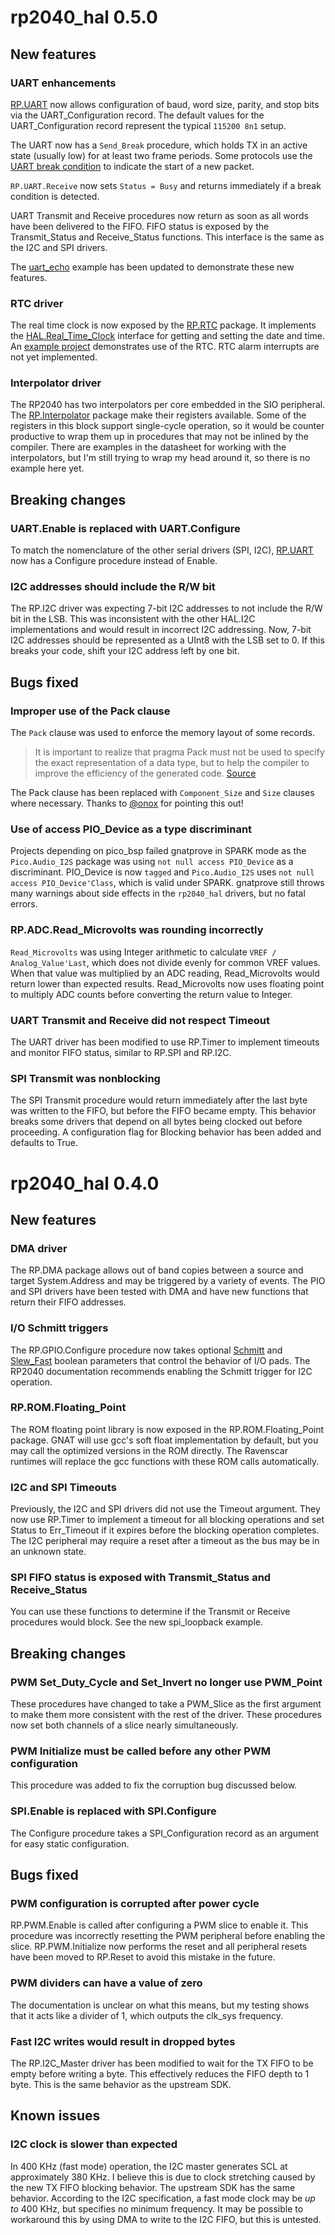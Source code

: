 # rp2040_hal 0.5.0

## New features

### UART enhancements
[RP.UART](src/drivers/rp-uart.ads) now allows configuration of baud, word size, parity, and stop bits via the UART_Configuration record. The default values for the UART_Configuration record represent the typical `115200 8n1` setup.

The UART now has a `Send_Break` procedure, which holds TX in an active state (usually low) for at least two frame periods. Some protocols use the [UART break condition](https://en.wikipedia.org/wiki/Universal_asynchronous_receiver-transmitter#Break_condition) to indicate the start of a new packet.

`RP.UART.Receive` now sets `Status = Busy` and returns immediately if a break condition is detected.

UART Transmit and Receive procedures now return as soon as all words have been delivered to the FIFO. FIFO status is exposed by the Transmit_Status and Receive_Status functions. This interface is the same as the I2C and SPI drivers.

The [uart_echo](https://github.com/JeremyGrosser/pico_examples/blob/master/uart_echo/src/main.adb) example has been updated to demonstrate these new features.

### RTC driver
The real time clock is now exposed by the [RP.RTC](src/drivers/rp-rtc.ads) package. It implements the [HAL.Real_Time_Clock](https://github.com/Fabien-Chouteau/hal/blob/master/src/hal-real_time_clock.ads) interface for getting and setting the date and time. An [example project](https://github.com/JeremyGrosser/pico_examples/blob/master/rtc/src/main.adb) demonstrates use of the RTC. RTC alarm interrupts are not yet implemented.

### Interpolator driver
The RP2040 has two interpolators per core embedded in the SIO peripheral. The [RP.Interpolator](src/drivers/rp-interpolator.ads) package make their registers available. Some of the registers in this block support single-cycle operation, so it would be counter productive to wrap them up in procedures that may not be inlined by the compiler. There are examples in the datasheet for working with the interpolators, but I'm still trying to wrap my head around it, so there is no example here yet.

## Breaking changes

### UART.Enable is replaced with UART.Configure
To match the nomenclature of the other serial drivers (SPI, I2C), [RP.UART](src/drivers/rp-uart.ads) now has a Configure procedure instead of Enable.

### I2C addresses should include the R/W bit
The RP.I2C driver was expecting 7-bit I2C addresses to not include the R/W bit in the LSB. This was inconsistent with the other HAL.I2C implementations and would result in incorrect I2C addressing. Now, 7-bit I2C addresses should be represented as a UInt8 with the LSB set to 0. If this breaks your code, shift your I2C address left by one bit.

## Bugs fixed

### Improper use of the Pack clause
The `Pack` clause was used to enforce the memory layout of some records.

> It is important to realize that pragma Pack must not be used to specify the exact representation of a data type, but to help the compiler to improve the efficiency of the generated code. [Source](https://en.wikibooks.org/wiki/Ada_Programming/Pragmas/Pack#Exact_data_representation)

The Pack clause has been replaced with `Component_Size` and `Size` clauses where necessary. Thanks to [@onox](https://github.com/onox) for pointing this out!

### Use of access PIO_Device as a type discriminant
Projects depending on pico_bsp failed gnatprove in SPARK mode as the `Pico.Audio_I2S` package was using `not null access PIO_Device` as a discriminant. PIO_Device is now `tagged` and `Pico.Audio_I2S` uses `not null access PIO_Device'Class`, which is valid under SPARK. gnatprove still throws many warnings about side effects in the `rp2040_hal` drivers, but no fatal errors.

### RP.ADC.Read_Microvolts was rounding incorrectly
`Read_Microvolts` was using Integer arithmetic to calculate `VREF / Analog_Value'Last`, which does not divide evenly for common VREF values. When that value was multiplied by an ADC reading, Read_Microvolts would return lower than expected results. Read_Microvolts now uses floating point to multiply ADC counts before converting the return value to Integer.

### UART Transmit and Receive did not respect Timeout
The UART driver has been modified to use RP.Timer to implement timeouts and monitor FIFO status, similar to RP.SPI and RP.I2C.

### SPI Transmit was nonblocking
The SPI Transmit procedure would return immediately after the last byte was written to the FIFO, but before the FIFO became empty. This behavior breaks some drivers that depend on all bytes being clocked out before proceeding. A configuration flag for Blocking behavior has been added and defaults to True.



# rp2040_hal 0.4.0

## New features

### DMA driver
The RP.DMA package allows out of band copies between a source and target System.Address and may be triggered by a variety of events. The PIO and SPI drivers have been tested with DMA and have new functions that return their FIFO addresses.

### I/O Schmitt triggers
The RP.GPIO.Configure procedure now takes optional [Schmitt](https://en.wikipedia.org/wiki/Schmitt_trigger) and [Slew_Fast](https://en.wikipedia.org/wiki/Slew_rate) boolean parameters that control the behavior of I/O pads. The RP2040 documentation recommends enabling the Schmitt trigger for I2C operation.

### RP.ROM.Floating_Point
The ROM floating point library is now exposed in the RP.ROM.Floating_Point package. GNAT will use gcc's soft float implementation by default, but you may call the optimized versions in the ROM directly. The Ravenscar runtimes will replace the gcc functions with these ROM calls automatically.

### I2C and SPI Timeouts
Previously, the I2C and SPI drivers did not use the Timeout argument. They now use RP.Timer to implement a timeout for all blocking operations and set Status to Err_Timeout if it expires before the blocking operation completes. The I2C peripheral may require a reset after a timeout as the bus may be in an unknown state.

### SPI FIFO status is exposed with Transmit_Status and Receive_Status
You can use these functions to determine if the Transmit or Receive procedures would block. See the new spi_loopback example.

## Breaking changes

### PWM Set_Duty_Cycle and Set_Invert no longer use PWM_Point
These procedures have changed to take a PWM_Slice as the first argument to make them more consistent with the rest of the driver. These procedures now set both channels of a slice nearly simultaneously.

### PWM Initialize must be called before any other PWM configuration
This procedure was added to fix the corruption bug discussed below.

### SPI.Enable is replaced with SPI.Configure
The Configure procedure takes a SPI_Configuration record as an argument for easy static configuration.

## Bugs fixed

### PWM configuration is corrupted after power cycle
RP.PWM.Enable is called after configuring a PWM slice to enable it. This procedure was incorrectly resetting the PWM peripheral before enabling the slice. RP.PWM.Initialize now performs the reset and all peripheral resets have been moved to RP.Reset to avoid this mistake in the future.

### PWM dividers can have a value of zero
The documentation is unclear on what this means, but my testing shows that it acts like a divider of 1, which outputs the clk_sys frequency.

### Fast I2C writes would result in dropped bytes
The RP.I2C_Master driver has been modified to wait for the TX FIFO to be empty before writing a byte. This effectively reduces the FIFO depth to 1 byte. This is the same behavior as the upstream SDK.

## Known issues

### I2C clock is slower than expected
In 400 KHz (fast mode) operation, the I2C master generates SCL at approximately 380 KHz. I believe this is due to clock stretching caused by the new TX FIFO blocking behavior. The upstream SDK has the same behavior. According to the I2C specification, a fast mode clock may be *up to* 400 KHz, but specifies no minimum frequency. It may be possible to workaround this by using DMA to write to the I2C FIFO, but this is untested.
